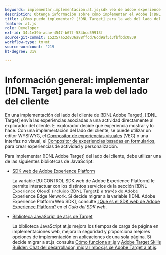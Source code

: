 ```yaml
---
keywords: implementar;implementación;at.js;sdk web de adobe experience platform;sdk web de aep
description: Obtenga información sobre cómo implementar el Adobe [!DNL Target] para la web del lado del cliente mediante el SDK web de Adobe Experience Platform (SDK web de AEP) o el [!DNL Target] Biblioteca JavaScript at.js.
title: ¿Cómo puedo implementar? [!DNL Target] para la web del lado del cliente
feature: at.js
role: Developer
exl-id: 34c1e39b-acae-4547-b67f-584bcd59913f
source-git-commit: 152257a52d836a88ffcd76cd9af5b3fbfbdc0839
workflow-type: tm+mt
source-wordcount: '219'
ht-degree: 31%

---
```


# Información general: implementar [!DNL Target] para la web del lado del cliente

En una implementación del lado del cliente de [!DNL Adobe Target], [!DNL Target] envía las experiencias asociadas a una actividad directamente al explorador del cliente. El explorador decide qué experiencia mostrar y lo hace. Con una implementación del lado del cliente, se puede utilizar un editor WYSIWYG, el [Compositor de experiencias visuales](/help/main/c-experiences/c-visual-experience-composer/visual-experience-composer.md) (VEC) o una interfaz no visual, el [Compositor de experiencias basadas en formularios](/help/main/c-experiences/form-experience-composer.md), para crear experiencias de actividad y personalización.

Para implementar [!DNL Adobe Target] del lado del cliente, debe utilizar una de las siguientes bibliotecas de JavaScript:

* [SDK web de Adobe Experience Platform](/help/main/c-implementing-target/c-implementing-target-for-client-side-web/aep-web-sdk.md)

   La variable [!UICONTROL SDK web de Adobe Experience Platform] le permite interactuar con los distintos servicios de la sección [!DNL Experience Cloud] (incluido [!DNL Target]) a través de Adobe Experience Edge Network. Si decide migrar a la variable [!DNL Adobe Experience Platform Web SDK], consulte [¿Qué es el SDK web de Adobe Experience Platform?](/help/main/c-implementing-target/c-implementing-target-for-client-side-web/aep-web-sdk.md) en el *Guía del SDK web*.

* [Biblioteca JavaScript de at.js de Target](/help/main/c-implementing-target/c-implementing-target-for-client-side-web/c-how-atjs-works/how-atjs-works.md)

   La biblioteca JavaScript at.js mejora los tiempos de carga de página en implementaciones web, mejora la seguridad y proporciona mejores opciones de implementación en aplicaciones de una sola página. Si decide migrar a at.js, consulte [Cómo funciona at.js](/help/main/c-implementing-target/c-implementing-target-for-client-side-web/c-how-atjs-works/how-atjs-works.md) y [Adobe Target Skills Builder: Chat del desarrollador, migrar mbox.js de Adobe Target a at.js](https://seminars.adobeconnect.com/ptdo6mfo6qn6/?proto=true).



